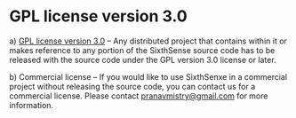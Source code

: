 # GPL license version 3.0 #

a) [GPL license version 3.0](http://www.gnu.org/licenses/gpl.html) – Any distributed project that contains within it or makes reference to any portion of the SixthSense source code has to be released with the
source code under the GPL version 3.0 license or later.

b)  Commercial license – If you would like to use SixthSenxe in a commercial project without releasing the source code, you can contact us for a commercial license. Please contact pranavmistry@gmail.com for more information.